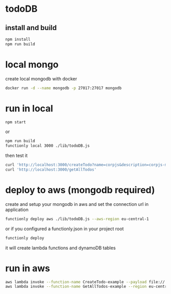 # todoDB

## install and build
```sh
npm install
npm run build
```


# local mongo

create local mongodb with docker
```sh
docker run -d --name mongodb -p 27017:27017 mongodb
```

# run in local
```sh
npm start
```
or
```sh
npm run build
functionly local 3000 ./lib/todoDB.js
```
then test it
```sh
curl 'http://localhost:3000/createTodo?name=corpjs&description=corpjs-meetup&status=new'
curl 'http://localhost:3000/getAllTodos'
```



# deploy to aws (mongodb required)
create and setup your mongodb in aws and set the connection url in application
```sh
functionly deploy aws ./lib/todoDB.js --aws-region eu-central-1
```
or if you configured a functionly.json in your project root
```sh
functionly deploy
```
it will create lambda functions and dynamoDB tables

# run in aws
```sh
aws lambda invoke --function-name CreateTodo-example --payload file://./content/todoPayload.json --region eu-central-1 ./dist/corpjs && cat ./dist/corpjs
aws lambda invoke --function-name GetAllTodos-example --region eu-central-1 ./dist/corpjs && cat ./dist/corpjs
```
